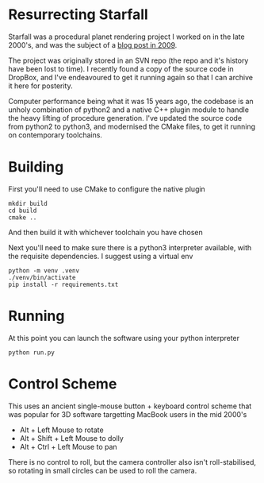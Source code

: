 # Resurrecting Starfall

Starfall was a procedural planet rendering project I worked on in the late 2000's, and was the subject of a [blog post in 2009](https://www.trist.am/blog/2009/starfall-planet-rendering/).

The project was originally stored in an SVN repo (the repo and it's history have been lost to time). I recently found a copy of the source code in DropBox, and I've endeavoured to get it running again so that I can archive it here for posterity.

Computer performance being what it was 15 years ago, the codebase is an unholy combination of python2 and a native C++ plugin module to handle the heavy lifting of procedure generation. I've updated the source code from python2 to python3, and modernised the CMake files, to get it running on contemporary toolchains.

# Building
First you'll need to use CMake to configure the native plugin
```
mkdir build
cd build
cmake ..
```
And then build it with whichever toolchain you have chosen

Next you'll need to make sure there is a python3 interpreter available, with the requisite dependencies. I suggest using a virtual env
```
python -m venv .venv
./venv/bin/activate
pip install -r requirements.txt
```

# Running
At this point you can launch the software using your python interpreter
```
python run.py
```

# Control Scheme
This uses an ancient single-mouse button + keyboard control scheme that was popular for 3D software targetting MacBook users in the mid 2000's
- Alt + Left Mouse to rotate
- Alt + Shift + Left Mouse to dolly
- Alt + Ctrl + Left Mouse to pan

There is no control to roll, but the camera controller also isn't roll-stabilised, so rotating in small circles can be used to roll the camera.
